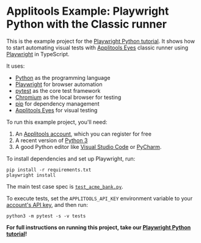 # Applitools Example: Playwright Python with the Classic runner

This is the example project for the [Playwright Python tutorial](https://applitools.com/tutorials/quickstart/web/playwright/python).
It shows how to start automating visual tests
with [Applitools Eyes](https://applitools.com/platform/eyes/) classic runner
using [Playwright](https://playwright.dev/) in TypeScript.

It uses:

* [Python](https://www.python.org/) as the programming language
* [Playwright](https://playwright.dev/) for browser automation
* [pytest](https://docs.pytest.org/) as the core test framework
* [Chromium](https://www.chromium.org/chromium-projects/) as the local browser for testing
* [pip](https://packaging.python.org/en/latest/tutorials/installing-packages/) for dependency management
* [Applitools Eyes](https://applitools.com/platform/eyes/) for visual testing

To run this example project, you'll need:

1. An [Applitools account](https://auth.applitools.com/users/register), which you can register for free
2. A recent version of [Python 3](https://www.python.org/)
3. A good Python editor like [Visual Studio Code](https://code.visualstudio.com/docs/languages/python)
   or [PyCharm](https://www.jetbrains.com/pycharm/).


To install dependencies and set up Playwright, run:

```
pip install -r requirements.txt
playwright install
```

The main test case spec is [`test_acme_bank.py`](tests/test_acme_bank.py).

To execute tests, set the `APPLITOOLS_API_KEY` environment variable
to your [account's API key](https://applitools.com/tutorials/guides/getting-started/registering-an-account),
and then run:

```
python3 -m pytest -s -v tests
```

**For full instructions on running this project, take our
[Playwright Python tutorial](https://applitools.com/tutorials/quickstart/web/playwright/python)!**

